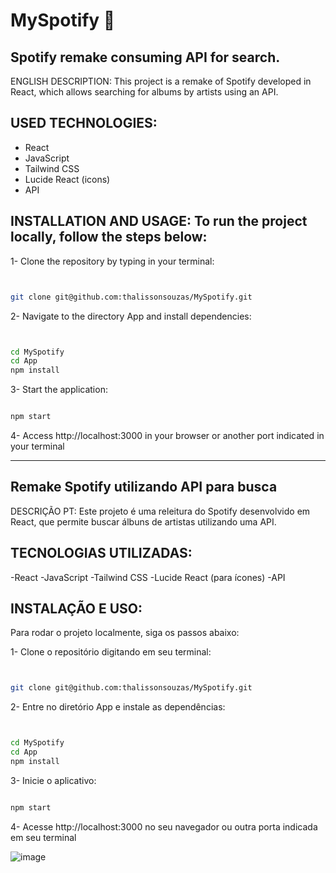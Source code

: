 # MySpotify 🎵
## Spotify remake consuming API for search.


ENGLISH DESCRIPTION: This project is a remake of Spotify developed in React, which allows searching for albums by artists using an API.

## USED TECHNOLOGIES: 

- React
- JavaScript
- Tailwind CSS
- Lucide React (icons)
- API

## INSTALLATION AND USAGE: To run the project locally, follow the steps below:

1- Clone the repository by typing in your terminal: 
```bash


git clone git@github.com:thalissonsouzas/MySpotify.git
```

2- Navigate to the directory App and install dependencies:

```bash


cd MySpotify 
cd App
npm install
```


3- Start the application:

```bash

npm start
```

4- Access http://localhost:3000 in your browser or another port indicated in your terminal

____________________________________________________________________________________________________________________________

## Remake Spotify utilizando API para busca

DESCRIÇÃO PT:
Este projeto é uma releitura do Spotify desenvolvido em React, que permite buscar álbuns de artistas utilizando uma API.

## TECNOLOGIAS UTILIZADAS:
  -React
  -JavaScript
  -Tailwind CSS
  -Lucide React (para ícones)
  -API 

## INSTALAÇÃO E USO:
Para rodar o projeto localmente, siga os passos abaixo:

  1- Clone o repositório digitando em seu terminal:

  ```bash


git clone git@github.com:thalissonsouzas/MySpotify.git
```

  2- Entre no diretório App e instale as dependências:

```bash


cd MySpotify 
cd App
npm install
```

  3- Inicie o aplicativo:

```bash

npm start
```

  4- Acesse http://localhost:3000 no seu navegador ou outra porta indicada em seu terminal



![image](https://github.com/thalissonsouzas/MySpotify/assets/122633459/0a971e5c-ecbe-4f21-a81f-ceb3d7b63e4c)

